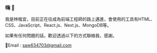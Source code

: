 ### 嗨 👋

我是林楷宜，目前正在往成為前端工程師的路上邁進，會使用的工具有HTML、CSS、JavaScript、React.js、Next.js、MongoDB等。  

如果有任何問題的話，歡迎透過以下的方式聯絡我，感謝。

📧Email : saw634703@gmail.com
